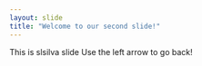```yaml
---
layout: slide
title: "Welcome to our second slide!"
---
```

This is slsilva slide
Use the left arrow to go back!